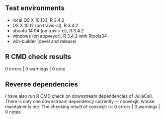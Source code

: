 ## Test environments
* local OS X 10.13.1, R 3.4.2
* OS X 10.12 (on travis-ci), R 3.4.2
* ubuntu 14.04 (on travis-ci), R 3.4.2
* windows (on appveyor), R 3.4.2 with Rtools34
* win-builder (devel and release)

## R CMD check results

0 errors | 0 warnings | 0 note

## Reverse dependencies
I have also run R CMD check on downstream dependencies of JuliaCall.
There is only one downstream dependency currently -- convexjlr,
whose maintainer is me.
The checking result of convexjlr is:
0 errors | 0 warnings | 0 notes
